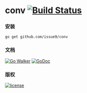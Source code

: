 conv [![Build Status](https://travis-ci.org/issue9/conv.svg?branch=master)](https://travis-ci.org/issue9/conv)
======


### 安装

```shell
go get github.com/issue9/conv
```


### 文档

[![Go Walker](http://gowalker.org/api/v1/badge)](http://gowalker.org/github.com/issue9/conv)
[![GoDoc](https://godoc.org/github.com/issue9/conv?status.svg)](https://godoc.org/github.com/issue9/conv)


### 版权

[![license](http://img.shields.io/badge/license-MIT-red.svg?style=flat)](https://github.com/issue9/conv/blob/master/LICENSE)

